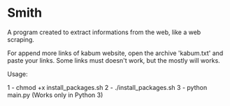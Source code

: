 # Smith

A program created to extract informations from the web, like a web scraping.

For append more links of kabum website, open the archive 'kabum.txt' and paste your links.
Some links must doesn't work, but the mostly will works.

Usage:

1 - chmod +x install_packages.sh
2 - ./install_packages.sh
3 - python main.py (Works only in Python 3)
